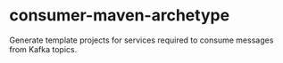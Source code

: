 # consumer-maven-archetype
Generate template projects for services required to consume messages from Kafka topics.
